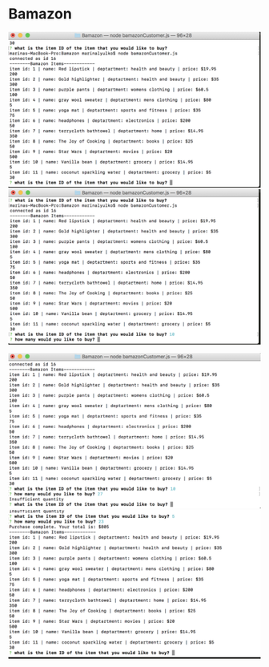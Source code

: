 # Bamazon

![Screenshot 1 ](/images/1bamazon.png)
![Screenshot 2](/images/2bamazon.png)

![Screenshot 3 ](/images/3bamazon.png)
![Screenshot 4 ](/images/4bamazon.png)
